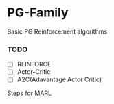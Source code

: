 # PG-Family
Basic PG Reinforcement algorithms

### TODO
- [ ] REINFORCE
- [ ] Actor-Critic
- [ ] A2C(Adavantage Actor Critic)

Steps for MARL
